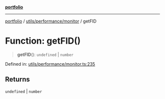 [**portfolio**](../../../../README.md)

***

[portfolio](../../../../modules.md) / [utils/performance/monitor](../README.md) / getFID

# Function: getFID()

> **getFID**(): `undefined` \| `number`

Defined in: [utils/performance/monitor.ts:235](https://github.com/tnorlund/Portfolio/blob/9eca9d40281c2ee01c97c27944ea7687ffd90ac4/portfolio/utils/performance/monitor.ts#L235)

## Returns

`undefined` \| `number`
